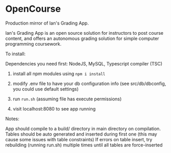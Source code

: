 # OpenCourse
Production mirror of Ian's Grading App.

Ian's Grading App is an open source solution for instructors to post course content, and offers an autonomous grading solution for simple computer programming coursework.

To install:

Dependencies you need first: NodeJS, MySQL, Typescript compiler (TSC)


1. install all npm modules using `npm i install`

2. modify .env file to have your db configuration info (see src/db/dbconfig, you could use default settings)

3. run `run.sh` (assuming file has execute permissions)

4. visit localhost:8080 to see app running

Notes:

App should compile to a build/ directory in main directory on compilation. Tables should be auto generated and inserted during first one (this may cause some issues with table constraints)
If errors on table insert, try rebuilding (running run.sh) multiple times until all tables are force-inserted
